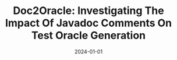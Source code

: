 ---
title: "Doc2Oracle: Investigating The Impact Of Javadoc Comments On Test Oracle Generation"
date: 2024-01-01
venue: ""
paperurl: https://doi.org/10.48550/ARXIV.2412.09360
authors: "Soneya Binta Hossain, Raygan Taylor and Matthew B Dwyer"
---